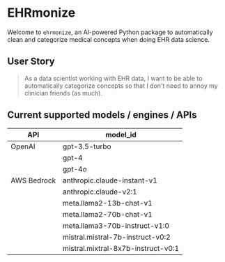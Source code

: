 # EHRmonize

Welcome to `ehrmonize`, an AI-powered Python package to automatically clean and categorize medical concepts when doing EHR data science. 

## User Story
> As a data scientist working with EHR data, I want to be able to automatically categorize concepts so that I don't need to annoy my clinician friends (as much).


## Current supported models / engines / APIs

| API           | model_id                              |
|---------------|---------------------------------------|
| OpenAI        | gpt-3.5-turbo                         |
|               | gpt-4                                 |
|               | gpt-4o                                |
| AWS Bedrock   | anthropic.claude-instant-v1           |
|               | anthropic.claude-v2:1                 |
|               | meta.llama2-13b-chat-v1               |
|               | meta.llama2-70b-chat-v1               |
|               | meta.llama3-70b-instruct-v1:0         |
|               | mistral.mistral-7b-instruct-v0:2      |
|               | mistral.mixtral-8x7b-instruct-v0:1    |
